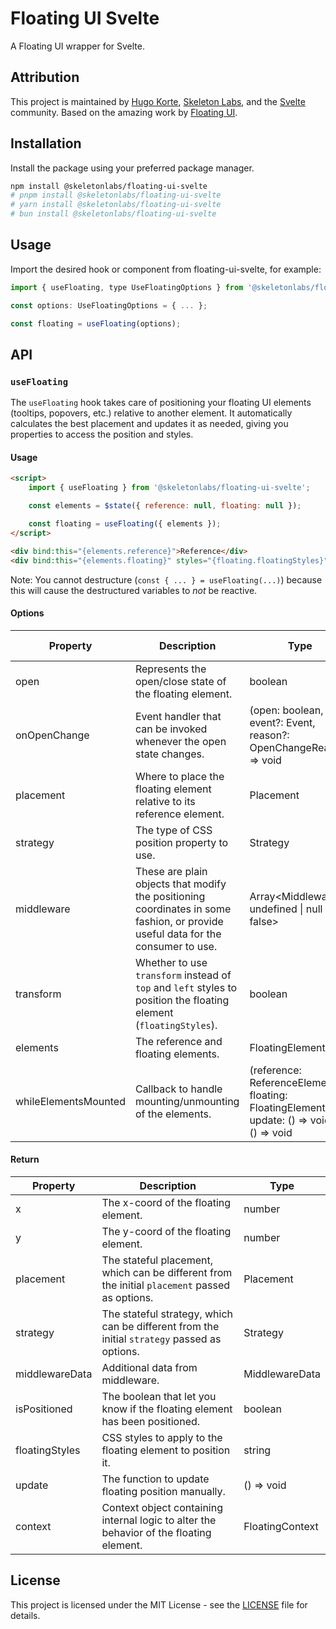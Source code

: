 # Floating UI Svelte

A Floating UI wrapper for Svelte.

## Attribution

This project is maintained by [Hugo Korte](https://github.com/Hugos68), [Skeleton Labs](https://www.skeletonlabs.co/), and the [Svelte](https://svelte.dev/) community. Based on the amazing work by [Floating UI](https://github.com/floating-ui/floating-ui).

## Installation

Install the package using your preferred package manager.

```bash
npm install @skeletonlabs/floating-ui-svelte
# pnpm install @skeletonlabs/floating-ui-svelte
# yarn install @skeletonlabs/floating-ui-svelte
# bun install @skeletonlabs/floating-ui-svelte
```

## Usage

Import the desired hook or component from floating-ui-svelte, for example:

```js
import { useFloating, type UseFloatingOptions } from '@skeletonlabs/floating-ui-svelte';

const options: UseFloatingOptions = { ... };

const floating = useFloating(options);
```

## API

### `useFloating`

The `useFloating` hook takes care of positioning your floating UI elements (tooltips, popovers, etc.) relative to another element.
It automatically calculates the best placement and updates it as needed, giving you properties to access the position and styles.

#### Usage

```html
<script>
	import { useFloating } from '@skeletonlabs/floating-ui-svelte';

	const elements = $state({ reference: null, floating: null });

	const floating = useFloating({ elements });
</script>

<div bind:this="{elements.reference}">Reference</div>
<div bind:this="{elements.floating}" styles="{floating.floatingStyles}">Floating</div>
```

Note: You cannot destructure (`const { ... } = useFloating(...)`) because this will cause the destructured variables to _not_ be reactive.

#### Options

| Property             | Description                                                                                                                      | Type                                                                                       | Default Value |
| -------------------- | -------------------------------------------------------------------------------------------------------------------------------- | ------------------------------------------------------------------------------------------ | ------------- |
| open                 | Represents the open/close state of the floating element.                                                                         | boolean                                                                                    | true          |
| onOpenChange         | Event handler that can be invoked whenever the open state changes.                                                               | (open: boolean, event?: Event, reason?: OpenChangeReason) => void                          | -             |
| placement            | Where to place the floating element relative to its reference element.                                                           | Placement                                                                                  | 'bottom'      |
| strategy             | The type of CSS position property to use.                                                                                        | Strategy                                                                                   | 'absolute'    |
| middleware           | These are plain objects that modify the positioning coordinates in some fashion, or provide useful data for the consumer to use. | Array<Middleware \| undefined \| null \| false>                                            | undefined     |
| transform            | Whether to use `transform` instead of `top` and `left` styles to position the floating element (`floatingStyles`).               | boolean                                                                                    | true          |
| elements             | The reference and floating elements.                                                                                             | FloatingElements                                                                           | -             |
| whileElementsMounted | Callback to handle mounting/unmounting of the elements.                                                                          | (reference: ReferenceElement, floating: FloatingElement, update: () => void) => () => void | -             |

#### Return

| Property       | Description                                                                                    | Type            |
| -------------- | ---------------------------------------------------------------------------------------------- | --------------- |
| x              | The x-coord of the floating element.                                                           | number          |
| y              | The y-coord of the floating element.                                                           | number          |
| placement      | The stateful placement, which can be different from the initial `placement` passed as options. | Placement       |
| strategy       | The stateful strategy, which can be different from the initial `strategy` passed as options.   | Strategy        |
| middlewareData | Additional data from middleware.                                                               | MiddlewareData  |
| isPositioned   | The boolean that let you know if the floating element has been positioned.                     | boolean         |
| floatingStyles | CSS styles to apply to the floating element to position it.                                    | string          |
| update         | The function to update floating position manually.                                             | () => void      |
| context        | Context object containing internal logic to alter the behavior of the floating element.        | FloatingContext |

## License

This project is licensed under the MIT License - see the [LICENSE](LICENSE) file for details.
